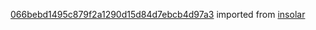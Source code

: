 [066bebd1495c879f2a1290d15d84d7ebcb4d97a3](https://github.com/insolar/insolar/commit/066bebd1495c879f2a1290d15d84d7ebcb4d97a3) imported from [insolar](https://github.com/insolar/insolar)
